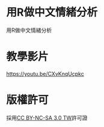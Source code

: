 # 用R做中文情緒分析
用R做中文情緒分析

# 教學影片
https://youtu.be/CXvKnqUcpkc

# 版權許可
採用[CC BY-NC-SA 3.0 TW](https://creativecommons.org/licenses/by-nc-sa/3.0/tw/)許可證

